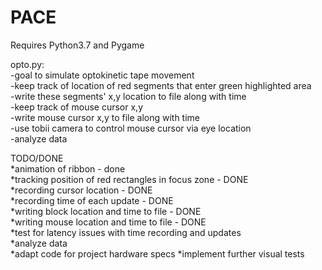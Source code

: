 # PACE   

Requires Python3.7 and Pygame     

opto.py:    
  -goal to simulate optokinetic tape movement   
  -keep track of location of red segments that enter green highlighted area  
  -write these segments' x,y location to file along with time   
  -keep track of mouse cursor x,y  
  -write mouse cursor x,y to file along with time   
  -use tobii camera to control mouse cursor via eye location   
  -analyze data   

  TODO/DONE   
  *animation of ribbon - done   
  *tracking position of red rectangles in focus zone - DONE   
  *recording cursor location - DONE   
  *recording time of each update - DONE   
  *writing block location and time to file - DONE  
  *writing mouse location and time to file - DONE  
  *test for latency issues with time recording and updates   
  *analyze data  
  *adapt code for project hardware specs
  *implement further visual tests    
